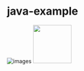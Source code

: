 # java-example
![images](https://github.com/maliprakashdatta/java-example/assets/152262211/0772b70b-9dc9-4df7-acc2-a221f0f888d5)
<image src="https://github.com/maliprakashdatta/java-example/assets/152262211/0772b70b-9dc9-4df7-acc2-a221f0f888d5" width="100" height="100">
